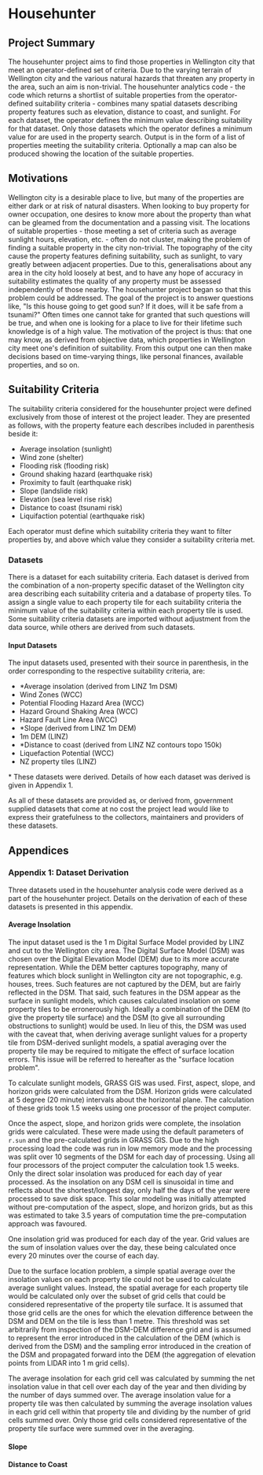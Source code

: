 # Househunter

## Project Summary

The househunter project aims to find those properties in Wellington city that meet an operator-defined set of criteria. Due to the varying terrain of Wellington city and the various natural hazards that threaten any property in the area, such an aim is non-trivial. The househunter analytics code - the code which returns a shortlist of suitable properties from the operator-defined suitability criteria - combines many spatial datasets describing property features such as elevation, distance to coast, and sunlight. For each dataset, the operator defines the minimum value describing suitability for that dataset. Only those datasets which the operator defines a minimum value for are used in the property search. Output is in the form of a list of properties meeting the suitability criteria. Optionally a map can also be produced showing the location of the suitable properties.

## Motivations

Wellington city is a desirable place to live, but many of the properties are either dark or at risk of natural disasters. When looking to buy property for owner occupation, one desires to know more about the property than what can be gleamed from the documentation and a passing visit. The locations of suitable properties - those meeting a set of criteria such as average sunlight hours, elevation, etc. - often do not cluster, making the problem of finding a suitable property in the city non-trivial. The topography of the city cause the property features defining suitability, such as sunlight, to vary greatly between adjacent properties. Due to this, generalisations about any area in the city hold loosely at best, and to have any hope of accuracy in suitability estimates the quality of any property must be assessed independently of those nearby. The househunter project began so that this problem could be addressed. The goal of the project is to answer questions like, "Is this house going to get good sun? If it does, will it be safe from a tsunami?" Often times one cannot take for granted that such questions will be true, and when one is looking for a place to live for their lifetime such knowledge is of a high value. The motivation of the project is thus: that one may know, as derived from objective data, which properties in Wellington city meet one's definition of suitability. From this output one can then make decisions based on time-varying things, like personal finances, available properties, and so on.

## Suitability Criteria

The suitability criteria considered for the househunter project were defined exclusively from those of interest ot the project leader. They are presented as follows, with the property feature each describes included in parenthesis beside it:

- Average insolation (sunlight)
- Wind zone (shelter)
- Flooding risk (flooding risk)
- Ground shaking hazard (earthquake risk)
- Proximity to fault (earthquake risk)
- Slope (landslide risk)
- Elevation (sea level rise risk)
- Distance to coast (tsunami risk)
- Liquifaction potential (earthquake risk)

Each operator must define which suitability criteria they want to filter properties by, and above which value they consider a suitability criteria met. 

### Datasets

There is a dataset for each suitability criteria. Each dataset is derived from the combination of a non-property specific dataset of the Wellington city area describing each suitability criteria and a database of property tiles. To assign a single value to each property tile for each suitability criteria the minimum value of the suitability criteria within each property tile is used. Some suitability criteria datasets are imported without adjustment from the data source, while others are derived from such datasets.

#### Input Datasets

The input datasets used, presented with their source in parenthesis, in the order corresponding to the respective suitability criteria, are:

- *Average insolation (derived from LINZ 1m DSM)
- Wind Zones (WCC)
- Potential Flooding Hazard Area (WCC)
- Hazard Ground Shaking Area (WCC)
- Hazard Fault Line Area (WCC)
- *Slope (derived from LINZ 1m DEM)
- 1m DEM (LINZ)
- *Distance to coast (derived from LINZ NZ contours topo 150k)
- Liquefaction Potential (WCC)
- NZ property tiles (LINZ)

\* These datasets were derived. Details of how each dataset was derived is given in Appendix 1.

As all of these datasets are provided as, or derived from, government supplied datasets that come at no cost the project lead would like to express their gratefulness to the collectors, maintainers and providers of these datasets.

## Appendices

### Appendix 1: Dataset Derivation

Three datasets used in the househunter analysis code were derived as a part of the househunter project. Details on the derivation of each of these datasets is presented in this appendix.

#### Average Insolation

The input dataset used is the 1 m Digital Surface Model provided by LINZ and cut to the Wellington city area. The Digital Surface Model (DSM) was chosen over the Digital Elevation Model (DEM) due to its more accurate representation. While the DEM better captures topography, many of features which block sunlight in Wellington city are not topographic, e.g. houses, trees. Such features are not captured by the DEM, but are fairly reflected in the DSM. That said, such features in the DSM appear as the surface in sunlight models, which causes calculated insolation on some property tiles to be erronerously high. Ideally a combination of the DEM (to give the property tile surface) and the DSM (to give all surrounding obstructions to sunlight) would be used. In lieu of this, the DSM was used with the caveat that, when deriving average sunlight values for a property tile from DSM-derived sunlight models, a spatial averaging over the property tile may be required to mitigate the effect of surface location errors. This issue will be referred to hereafter as the "surface location problem".

To calculate sunlight models, GRASS GIS was used. First, aspect, slope, and horizon grids were calculated from the DSM. Horizon grids were calculated at 5 degree (20 minute) intervals about the horizontal plane. The calculation of these grids took 1.5 weeks using one processor of the project computer.

Once the aspect, slope, and horizon grids were complete, the insolation grids were calculated. These were made using the default parameters of `r.sun` and the pre-calculated grids in GRASS GIS. Due to the high processing load the code was run in low memory mode and the processing was split over 10 segments of the DSM for each day of processing. Using all four processors of the project computer the calculation took 1.5 weeks. Only the direct solar insolation was produced for each day of year processed. As the insolation on any DSM cell is sinusoidal in time and reflects about the shortest/longest day, only half the days of the year were processed to save disk space. This solar modeling was initially attempted without pre-computation of the aspect, slope, and horizon grids, but as this was estimated to take 3.5 years of computation time the pre-computation approach was favoured.

One insolation grid was produced for each day of the year. Grid values are the sum of insolation values over the day, these being calculated once every 20 minutes over the course of each day.

Due to the surface location problem, a simple spatial average over the insolation values on each property tile could not be used to calculate average sunlight values. Instead, the spatial average for each property tile would be calculated only over the subset of grid cells that could be considered representative of the property tile surface. It is assumed that those grid cells are the ones for which the elevation difference between the DSM and DEM on the tile is less than 1 metre. This threshold was set arbitrarily from inspection of the DSM-DEM difference grid and is assumed to represent the error introduced in the calculation of the DEM (which is derived from the DSM) and the sampling error introduced in the creation of the DSM and propagated forward into the DEM (the aggregation of elevation points from LIDAR into 1 m grid cells).

The average insolation for each grid cell was calculated by summing the net insolation value in that cell over each day of the year and then dividing by the number of days summed over. The average insolation value for a property tile was then calculated by summing the average insolation values in each grid cell within that property tile and dividing by the number of grid cells summed over. Only those grid cells considered representative of the property tile surface were summed over in the averaging.

#### Slope

#### Distance to Coast
